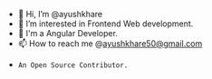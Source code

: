 - 👋 Hi, I’m @ayushkhare
- 👀 I’m interested in Frontend Web development.
- 🌱 I'm a Angular Developer.
- 📫 How to reach me @ayushkhare50@gmail.com
-     An Open Source Contributor.

<!---
ayushkhare1908/ayushkhare1908 is a ✨ special ✨ repository because its `README.md` (this file) appears on your GitHub profile.
You can click the Preview link to take a look at your changes.
--->
